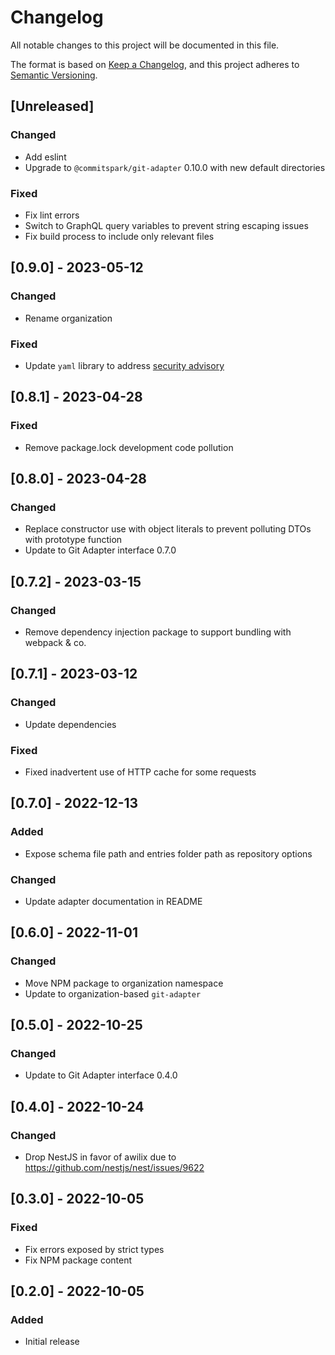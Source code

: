 # Changelog
All notable changes to this project will be documented in this file.

The format is based on [Keep a Changelog](https://keepachangelog.com/en/1.0.0/),
and this project adheres to [Semantic Versioning](https://semver.org/spec/v2.0.0.html).

## [Unreleased]
### Changed
- Add eslint
- Upgrade to `@commitspark/git-adapter` 0.10.0 with new default directories

### Fixed
- Fix lint errors
- Switch to GraphQL query variables to prevent string escaping issues
- Fix build process to include only relevant files

## [0.9.0] - 2023-05-12
### Changed
- Rename organization

### Fixed
- Update `yaml` library to address [security advisory](https://github.com/advisories/GHSA-f9xv-q969-pqx4)

## [0.8.1] - 2023-04-28
### Fixed
- Remove package.lock development code pollution

## [0.8.0] - 2023-04-28
### Changed
- Replace constructor use with object literals to prevent polluting DTOs with prototype function
- Update to Git Adapter interface 0.7.0

## [0.7.2] - 2023-03-15
### Changed
- Remove dependency injection package to support bundling with webpack & co.

## [0.7.1] - 2023-03-12
### Changed
- Update dependencies

### Fixed
- Fixed inadvertent use of HTTP cache for some requests

## [0.7.0] - 2022-12-13
### Added
- Expose schema file path and entries folder path as repository options

### Changed
- Update adapter documentation in README

## [0.6.0] - 2022-11-01
### Changed
- Move NPM package to organization namespace
- Update to organization-based `git-adapter`

## [0.5.0] - 2022-10-25
### Changed
- Update to Git Adapter interface 0.4.0

## [0.4.0] - 2022-10-24
### Changed
- Drop NestJS in favor of awilix due to https://github.com/nestjs/nest/issues/9622

## [0.3.0] - 2022-10-05
### Fixed
- Fix errors exposed by strict types
- Fix NPM package content

## [0.2.0] - 2022-10-05

### Added
- Initial release
